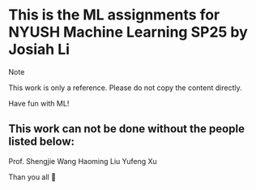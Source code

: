 # This is the ML assignments for NYUSH Machine Learning SP25 by Josiah Li 

> [!NOTE]
> This work is only a reference. Please do not copy the content directly.

Have fun with ML!

## This work can not be done without the people listed below:
Prof. Shengjie Wang 
Haoming Liu
Yufeng Xu

Than you all 🎉
